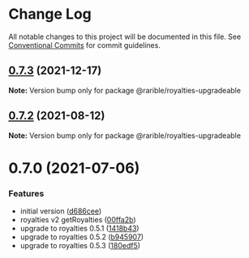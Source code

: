 # Change Log

All notable changes to this project will be documented in this file.
See [Conventional Commits](https://conventionalcommits.org) for commit guidelines.

## [0.7.3](https://github.com/rariblecom/protocol-contracts/compare/@rarible/royalties-upgradeable@0.7.2...@rarible/royalties-upgradeable@0.7.3) (2021-12-17)

**Note:** Version bump only for package @rarible/royalties-upgradeable





## [0.7.2](https://github.com/rariblecom/protocol-contracts/compare/@rarible/royalties-upgradeable@0.7.0...@rarible/royalties-upgradeable@0.7.2) (2021-08-12)

**Note:** Version bump only for package @rarible/royalties-upgradeable





# 0.7.0 (2021-07-06)


### Features

* initial version ([d686cee](https://github.com/rariblecom/protocol-contracts/commit/d686ceef68ae25045603a0199b25d5f951a56829))
* royalties v2 getRoyalties ([00ffa2b](https://github.com/rariblecom/protocol-contracts/commit/00ffa2b4ea0e503ae073a391d39538898cc529da))
* upgrade to royalties 0.5.1 ([1418b43](https://github.com/rariblecom/protocol-contracts/commit/1418b435e7798fc5b601ca4b5d3767e8ce7d5edc))
* upgrade to royalties 0.5.2 ([b945907](https://github.com/rariblecom/protocol-contracts/commit/b945907f429e92714bf48c9f911d7764ab9fbf3f))
* upgrade to royalties 0.5.3 ([180edf5](https://github.com/rariblecom/protocol-contracts/commit/180edf5a011b92db5a3b6b9200cb8b1647588164))
